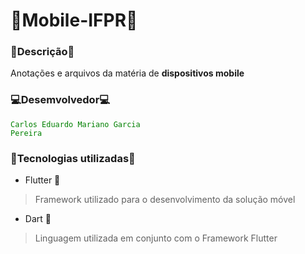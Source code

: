 # 📱Mobile-IFPR📱


### 📃Descrição📌

Anotações e arquivos da matéria de **dispositivos mobile** 

### 💻Desemvolvedor💻

<code style="color : green">Carlos Eduardo Mariano Garcia Pereira</code>

### 🔎Tecnologias utilizadas🔎

* Flutter 📱

> Framework utilizado para o desenvolvimento da solução móvel

* Dart 🌊

> Linguagem utilizada em conjunto com o Framework Flutter


